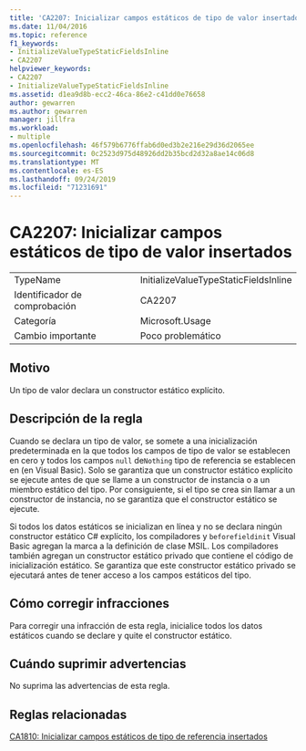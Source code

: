 ```yaml
---
title: 'CA2207: Inicializar campos estáticos de tipo de valor insertados'
ms.date: 11/04/2016
ms.topic: reference
f1_keywords:
- InitializeValueTypeStaticFieldsInline
- CA2207
helpviewer_keywords:
- CA2207
- InitializeValueTypeStaticFieldsInline
ms.assetid: d1ea9d8b-ecc2-46ca-86e2-c41dd0e76658
author: gewarren
ms.author: gewarren
manager: jillfra
ms.workload:
- multiple
ms.openlocfilehash: 46f579b6776ffab6d0ed3b2e216e29d36d2065ee
ms.sourcegitcommit: 0c2523d975d48926dd2b35bcd2d32a8ae14c06d8
ms.translationtype: MT
ms.contentlocale: es-ES
ms.lasthandoff: 09/24/2019
ms.locfileid: "71231691"
---
```

# <a name="ca2207-initialize-value-type-static-fields-inline"></a>CA2207: Inicializar campos estáticos de tipo de valor insertados

|||
|-|-|
|TypeName|InitializeValueTypeStaticFieldsInline|
|Identificador de comprobación|CA2207|
|Categoría|Microsoft.Usage|
|Cambio importante|Poco problemático|

## <a name="cause"></a>Motivo
Un tipo de valor declara un constructor estático explícito.

## <a name="rule-description"></a>Descripción de la regla
Cuando se declara un tipo de valor, se somete a una inicialización predeterminada en la que todos los campos de tipo de valor se establecen en cero y todos los campos `null` de`Nothing` tipo de referencia se establecen en (en Visual Basic). Solo se garantiza que un constructor estático explícito se ejecute antes de que se llame a un constructor de instancia o a un miembro estático del tipo. Por consiguiente, si el tipo se crea sin llamar a un constructor de instancia, no se garantiza que el constructor estático se ejecute.

Si todos los datos estáticos se inicializan en línea y no se declara ningún constructor estático C# explícito, los compiladores y `beforefieldinit` Visual Basic agregan la marca a la definición de clase MSIL. Los compiladores también agregan un constructor estático privado que contiene el código de inicialización estático. Se garantiza que este constructor estático privado se ejecutará antes de tener acceso a los campos estáticos del tipo.

## <a name="how-to-fix-violations"></a>Cómo corregir infracciones
Para corregir una infracción de esta regla, inicialice todos los datos estáticos cuando se declare y quite el constructor estático.

## <a name="when-to-suppress-warnings"></a>Cuándo suprimir advertencias
No suprima las advertencias de esta regla.

## <a name="related-rules"></a>Reglas relacionadas
[CA1810: Inicializar campos estáticos de tipo de referencia insertados](../code-quality/ca1810-initialize-reference-type-static-fields-inline.md)